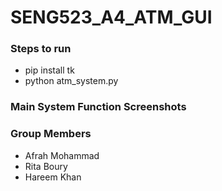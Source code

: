 # SENG523_A4_ATM_GUI

### Steps to run
- pip install tk
- python atm_system.py

### Main System Function Screenshots

### Group Members
- Afrah Mohammad
- Rita Boury
- Hareem Khan
